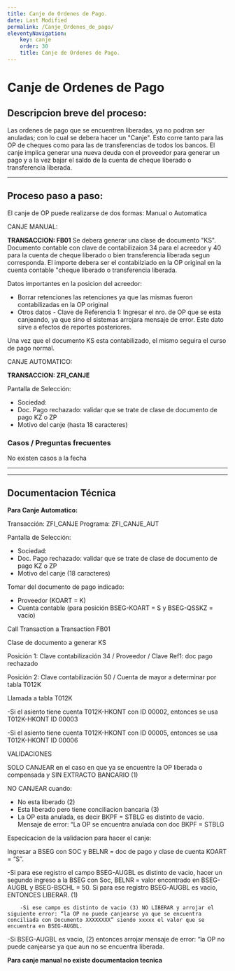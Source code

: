 ```yaml
---
title: Canje de Ordenes de Pago.
date: Last Modified
permalink: /Canje_Ordenes_de_pago/
eleventyNavigation:
    key: canje
    order: 30
    title: Canje de Ordenes de Pago.
---
```

# Canje de Ordenes de Pago

## Descripcion breve del proceso:
Las ordenes de pago que se encuentren liberadas, ya no podran ser anuladas; con lo cual se debera hacer un "Canje".
Esto corre tanto para las OP de cheques como para las de transferencias de todos los bancos.
El canje implica generar una nueva deuda con el proveedor para generar un pago y a la vez bajar el saldo de la cuenta de cheque liberado o transferencia liberada. 

---

## Proceso paso a paso:
El canje de OP puede realizarse de dos formas: Manual o Automatica

CANJE MANUAL:

**TRANSACCION: FB01**
Se debera generar una clase de documento "KS". 
Documento contable con clave de contabilizaion 34 para el acreedor y 40 para la cuenta de cheque liberado o bien transferencia liberada segun corresponda.
El importe debera ser el contabilziado en la OP original en la cuenta contable "cheque liberado o transferencia liberada.

Datos importantes en la posicion del acreedor: 
* Borrar retenciones las retenciones ya que las mismas fueron contabilizadas en la OP original 
* Otros datos - Clave de Referencia 1: Ingresar el nro. de OP que se esta canjeando, ya que sino el sistemas arrojara mensaje de error. Este dato sirve a efectos de reportes posteriores.

Una vez que el documento KS esta contabilizado, el mismo seguira el curso de pago normal.

CANJE AUTOMATICO:

**TRANSACCION: ZFI_CANJE**

Pantalla de Selección: 
* Sociedad: 
* Doc. Pago rechazado:  validar que se trate de clase de documento de pago KZ o ZP
* Motivo del canje (hasta 18 caracteres)




### Casos / Preguntas frecuentes

No existen casos a la fecha

---

---

## Documentacion Técnica

**Para Canje Automatico:**

Transacción: ZFI_CANJE
Programa: ZFI_CANJE_AUT

Pantalla de Selección: 
* Sociedad: 
* Doc. Pago rechazado:  validar que se trate de clase de documento de pago KZ o ZP
* Motivo del canje (18 caracteres)

Tomar del documento de pago indicado:
- Proveedor (KOART = K)
- Cuenta contable (para posición BSEG-KOART = S y BSEG-QSSKZ  = vacío) 

Call Transaction a Transaction FB01

Clase de documento a generar KS

Posición 1: 
Clave contabilización 34 / Proveedor / Clave Ref1:  doc pago rechazado

Posición 2:
Clave contabilización 50 / 
Cuenta de mayor a determinar por tabla T012K

Llamada a tabla T012K

-Si el asiento tiene cuenta T012K-HKONT con ID 00002, entonces se usa T012K-HKONT ID 00003

-Si el asiento tiene cuenta T012K-HKONT con ID 00005, entonces se usa T012K-HKONT ID 00006

VALIDACIONES

SOLO CANJEAR  en el caso en que ya se encuentre la OP liberada o compensada y SIN EXTRACTO BANCARIO (1)

NO CANJEAR cuando:
- No esta liberado (2)
- Esta liberado pero tiene conciliacion bancaria (3)
- La OP esta anulada, es decir BKPF = STBLG es distinto de vacio. Mensaje de error: “La OP se encuentra anulada con doc BKPF = STBLG

Especicacion de la validacion para hacer el canje:

Ingresar a BSEG con SOC y BELNR = doc de pago y clase de cuenta KOART = “S”. 

-Si para ese registro el campo BSEG-AUGBL es distinto de vacio, hacer un segundo ingreso a la BSEG con 
Soc, BELNR = valor encontrado en BSEG-AUGBL y BSEG-BSCHL = 50. Si para ese registro BSEG-AUGBL es vacio, ENTONCES LIBERAR. (1)

        -Si ese campo es distinto de vacio (3) NO LIBERAR y arrojar el siguiente error: “la OP no puede canjearse ya que se encuentra conciliada con Documento XXXXXXXX” siendo xxxxx el valor que se encuentra en BSEG-AUGBL.


-Si BSEG-AUGBL es vacio,  (2) entonces arrojar mensaje de error: “la OP no puede canjearse ya que aun no se encuentra liberada.


**Para canje manual no existe documentacion tecnica**
